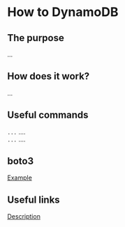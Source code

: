 # How to DynamoDB

## The purpose
...

## How does it work?
...

## Useful commands
`...`  ....  
`...`  ....  

## boto3
[Example](...)

## Useful links
[Description](https://www.cisco.com)  
